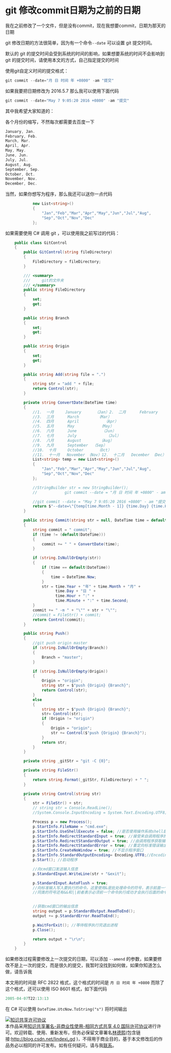 # git 修改commit日期为之前的日期

我在之前修改了一个文件，但是没有commit，现在我想要commit，日期为那天的日期

git 修改日期的方法很简单，因为有一个命令`--date` 可以设置 git 提交时间。

默认的 git 的提交时间会受到系统的时间的影响，如果想要系统的时间不会影响到 git 的提交时间，请使用本文的方式，自己指定提交的时间

<!--more-->
<!-- CreateTime:2019/11/19 8:53:16 -->


使用git自定义时间的提交格式：

```csharp
git commit --date="月 日 时间 年 +0800" -am "提交"
```

如果我要把日期修改为 2016.5.7 那么我可以使用下面代码

```csharp
git commit --date="May 7 9:05:20 2016 +0800" -am "提交"
```

其中我希望大家知道的：

各个月份的缩写，不然每次都需要去百度一下

```csharp
January, Jan.
February, Feb.
March, Mar.
April, Apr.
May, May.
June, Jun.
July, Jul.
August, Aug.
September, Sep.
October, Oct.
November, Nov.
December, Dec.
```

当然，如果你想写为程序，那么我还可以送你一点代码

```csharp
            new List<string>()
            {
                "Jan","Feb","Mar","Apr","May","Jun","Jul","Aug",
                "Sep","Oct","Nov","Dec"
            };
```

如果需要使用 C# 调用 git ，可以使用我之前写过的代码：

```csharp
    public class GitControl
    {
        public GitControl(string fileDirectory)
        {
            FileDirectory = fileDirectory;
        }

        /// <summary>
        ///     git的文件夹
        /// </summary>
        public string FileDirectory
        {
            set;
            get;
        }

        public string Branch
        {
            set;
            get;
        }

        public string Origin
        {
            set;
            get;
        }

        public string Add(string file = ".")
        {
            string str = "add " + file;
            return Control(str);
        }

        private string ConvertDate(DateTime time)
        {
            //1.  一月     January      （Jan）2.  二月      February   （Feb）
            //3.  三月      March        （Mar） 
            //4.  四月      April           （Apr）
            //5.  五月      May           （May）
            //6.  六月      June           （Jun）
            //7.  七月      July             （Jul）
            //8.  八月      August        （Aug）
            //9.  九月      September  （Sep）
            //10.  十月     October      （Oct） 
            //11.  十一月   November （Nov）12.  十二月   December （Dec）
            List<string> temp = new List<string>()
            {
                "Jan","Feb","Mar","Apr","May","Jun","Jul","Aug",
                "Sep","Oct","Nov","Dec"
            };

            //StringBuilder str = new StringBuilder();
            //            git commit --date = "月 日 时间 年 +0800" - am "提交"

            //git commit --date = "May 7 9:05:20 2016 +0800" - am "提交"
            return $"--date=\"{temp[time.Month - 1]} {time.Day} {time.Hour}:{time.Minute}:{time.Second} {time.Year} +0800\" ";
        }

        public string Commit(string str = null, DateTime time = default(DateTime))
        {
            string commit = " commit";
            if (time != (default(DateTime)))
            {
                commit += " " + ConvertDate(time);
            }

            if (string.IsNullOrEmpty(str))
            {
                if (time == default(DateTime))
                {
                    time = DateTime.Now;
                }
                str = time.Year + "年" + time.Month + "月" +
                      time.Day + "日 " +
                      time.Hour + ":" +
                      time.Minute + ":" + time.Second;
            }
            commit += " -m " + "\"" + str + "\"";
            //commit = FileStr() + commit;
            return Control(commit);
        }

        public string Push()
        {
            //git push origin master
            if (string.IsNullOrEmpty(Branch))
            {
                Branch = "master";
            }

            if (string.IsNullOrEmpty(Origin))
            {
                Origin = "origin";
                string str = $"push {Origin} {Branch}";
                return Control(str);
            }
            else
            {
                string str = $"push {Origin} {Branch}";
                str= Control(str);
                if (Origin != "origin")
                {
                    Origin = "origin";
                    str += Control($"push {Origin} {Branch}");
                }
                return str;
            }
        }

        private string _gitStr = "git -C {0}";

        private string FileStr()
        {
            return string.Format(_gitStr, FileDirectory) + " ";
        }

        private string Control(string str)
        {
            str = FileStr() + str;
            // string str = Console.ReadLine();
            //System.Console.InputEncoding = System.Text.Encoding.UTF8;//乱码

            Process p = new Process();
            p.StartInfo.FileName = "cmd.exe";
            p.StartInfo.UseShellExecute = false; //是否使用操作系统shell启动
            p.StartInfo.RedirectStandardInput = true; //接受来自调用程序的输入信息
            p.StartInfo.RedirectStandardOutput = true; //由调用程序获取输出信息
            p.StartInfo.RedirectStandardError = true; //重定向标准错误输出
            p.StartInfo.CreateNoWindow = true; //不显示程序窗口
            p.StartInfo.StandardOutputEncoding= Encoding.UTF8;//Encoding.GetEncoding("GBK");//乱码
            p.Start(); //启动程序

            //向cmd窗口发送输入信息
            p.StandardInput.WriteLine(str + "&exit");

            p.StandardInput.AutoFlush = true;
            //向标准输入写入要执行的命令。这里使用&是批处理命令的符号，表示前面一个命令不管是否执行成功都执行后面(exit)命令，如果不执行exit命令，后面调用ReadToEnd()方法会假死
            //同类的符号还有&&和||前者表示必须前一个命令执行成功才会执行后面的命令，后者表示必须前一个命令执行失败才会执行后面的命令

            
            //获取cmd窗口的输出信息
            string output = p.StandardOutput.ReadToEnd();
            output += p.StandardError.ReadToEnd();

            p.WaitForExit(); //等待程序执行完退出进程
            p.Close();

            return output + "\r\n";
        }
    }

```

如果修改过程需要修改上一次提交的日期，可以添加 `--amend` 的参数，如果要修改不是上一次的提交，而是很久的提交，我暂时没找到如何做，如果你知道怎么做，请告诉我

本文用的时间是 RFC 2822 格式，这个格式的时间是 `月 日 时间 年 +0800` 而除了这个格式，还可以使用 ISO 8601 格式，如下面代码

```csharp
2005-04-07T22:13:13
```

在 C# 可以使用 `DateTime.UtcNow.ToString("s")` 将时间输出

<a rel="license" href="http://creativecommons.org/licenses/by-nc-sa/4.0/"><img alt="知识共享许可协议" style="border-width:0" src="https://licensebuttons.net/l/by-nc-sa/4.0/88x31.png" /></a><br />本作品采用<a rel="license" href="http://creativecommons.org/licenses/by-nc-sa/4.0/">知识共享署名-非商业性使用-相同方式共享 4.0 国际许可协议</a>进行许可。欢迎转载、使用、重新发布，但务必保留文章署名[林德熙](http://blog.csdn.net/lindexi_gd)(包含链接:http://blog.csdn.net/lindexi_gd )，不得用于商业目的，基于本文修改后的作品务必以相同的许可发布。如有任何疑问，请与我[联系](mailto:lindexi_gd@163.com)。  